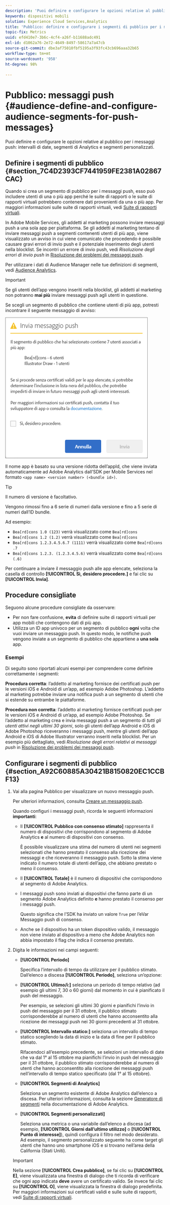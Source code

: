 ```yaml
---
description: 'Puoi definire e configurare le opzioni relative al pubblico per i messaggi push: intervalli di date, segmenti di Analytics e segmenti personalizzati.'
keywords: dispositivi mobili
solution: Experience Cloud Services,Analytics
title: 'Pubblico: definire e configurare i segmenti di pubblico per i messaggi push'
topic-fix: Metrics
uuid: efd410e7-3b6c-4cf4-a26f-b11688adc491
exl-id: d1062a76-2e72-4649-8497-58617a7a47cb
source-git-commit: dbe3af75010fbf5195a3f93fc43cb696aaa32b65
workflow-type: tm+mt
source-wordcount: '958'
ht-degree: 98%

---
```


# Pubblico: messaggi push {#audience-define-and-configure-audience-segments-for-push-messages}

Puoi definire e configurare le opzioni relative al pubblico per i messaggi push: intervalli di date, segmenti di Analytics e segmenti personalizzati.

## Definire i segmenti di pubblico {#section_7C4D2393CF7441959FE2381A02867CAC}

Quando si crea un segmento di pubblico per i messaggi push, esso può includere utenti di una o più app perché le suite di rapporti o le suite di rapporti virtuali potrebbero contenere dati provenienti da una o più app. Per maggiori informazioni sulle suite di rapporti virtuali, vedi   [Suite di rapporti virtuali](/help/using/manage-apps/c-mob-vrs.md).

In Adobe Mobile Services, gli addetti al marketing possono inviare messaggi push a una sola app per piattaforma. Se gli addetti al marketing tentano di inviare messaggi push a segmenti contenenti utenti di più app, viene visualizzato un avviso in cui viene comunicato che procedendo è possibile causare gravi errori di invio push e il potenziale inserimento degli utenti nella blocklist. Se incontri un errore di invio push, vedi *Risoluzione degli errori di invio push* in   [Risoluzione dei problemi dei messaggi push](/help/using/in-app-messaging/t-create-push-message/c-schedule-push-message.md).

Per utilizzare i dati di Audience Manager nelle tue definizioni di segmenti, vedi [Audience Analytics](https://experienceleague.adobe.com/docs/analytics/integration/audience-analytics/mc-audiences-aam.html).

>[!IMPORTANT]
>
>Se gli utenti dell’app vengono inseriti nella blocklist, gli addetti al marketing non potranno **mai più** inviare messaggi push agli utenti in questione.

Se scegli un segmento di pubblico che contiene utenti di più app, potresti incontrare il seguente messaggio di avviso:

![nome app multiplo](assets/multiple_appname.png)

Il nome app è basato su una versione ridotta dell’appId, che viene inviata automaticamente ad Adobe Analytics dall’SDK per Mobile Services nel formato `<app name> <version number> (<bundle id>)`.

>[!TIP]
>
>Il numero di versione è facoltativo.

Vengono rimossi fino a 6 serie di numeri dalla versione e fino a 5 serie di numeri dall’ID bundle.

Ad esempio:

* `Bea[rd]cons 1.0 (123)` verrà visualizzato come `Bea[rd]cons`
* `Bea[rd]cons 1.2 (1.2)` verrà visualizzato come `Bea[rd]cons`
* `Bea[rd]cons 1.2.3.4.5.6.7 (1111)` verrà visualizzato come `Bea[rd]cons .7`
* `Bea[rd]cons 1.2.3. (1.2.3.4.5.6)` verrà visualizzato come `Bea[rd]cons (.6)`

Per continuare a inviare il messaggio push alle app elencate, seleziona la casella di controllo **[!UICONTROL Sì, desidero procedere.]** e fai clic su **[!UICONTROL Invia]**.

## Procedure consigliate

Seguono alcune procedure consigliate da osservare:

* Per non fare confusione, **evita** di definire suite di rapporti virtuali per app mobili che contengono dati di più app.
* Utilizza un ID app univoco per un segmento di pubblico **ogni** volta che vuoi inviare un messaggio push.
In questo modo, le notifiche push vengono inviate a un segmento di pubblico che appartiene a **una sola** app.

### Esempi

Di seguito sono riportati alcuni esempi per comprendere come definire correttamente i segmenti:

**Procedura corretta**: l’addetto al marketing fornisce dei certificati push per le versioni iOS e Android di un’app, ad esempio Adobe Photoshop. L’addetto al marketing potrebbe inviare una notifica push a un segmento di utenti che si estende su entrambe le piattaforme.

**Procedura non corretta**: l’addetto al marketing fornisce certificati push per le versioni iOS e Android di un’app, ad esempio Adobe Photoshop. Se l’addetto al marketing crea e invia messaggi push a un segmento di *tutti gli utenti attivi negli ultimi 30 giorni*, solo gli utenti dell’app Android e iOS di Adobe Photoshop riceveranno i messaggi push, mentre gli utenti dell’app Android e iOS di Adobe Illustrator verranno inseriti nella blocklist. Per un esempio più dettagliato, vedi *Risoluzione degli errori relativi ai messaggi push* in   [Risoluzione dei problemi dei messaggi push](/help/using/in-app-messaging/t-create-push-message/c-troubleshooting-push-messaging.md).

## Configurare i segmenti di pubblico {#section_A92C60885A30421B8150820EC1CCBF13}

1. Vai alla pagina Pubblico per visualizzare un nuovo messaggio push.

   Per ulteriori informazioni, consulta [Creare un messaggio push](/help/using/in-app-messaging/t-create-push-message/t-create-push-message.md).

   Quando configuri i messaggi push, ricorda le seguenti informazioni **importanti**:

   * Il **[!UICONTROL Pubblico con consenso stimato]** rappresenta il numero di dispositivi che corrispondono al segmento di Adobe Analytics **e** al numero di dispositivi con consenso.

      È possibile visualizzare una stima del numero di utenti nei segmenti selezionati che hanno prestato il consenso alla ricezione dei messaggi e che riceveranno il messaggio push. Sotto la stima viene indicato il numero totale di utenti dell’app, che abbiano prestato o meno il consenso.

   * Il **[!UICONTROL Totale]** è il numero di dispositivi che corrispondono al segmento di Adobe Analytics.

   * I messaggi push sono inviati ai dispositivi che fanno parte di un segmento Adobe Analytics definito **e** hanno prestato il consenso per i messaggi push.

      Questo significa che l’SDK ha inviato un valore `True` per l’eVar Messaggio push di consenso.

   * Anche se il dispositivo ha un token dispositivo valido, il messaggio non viene inviato al dispositivo a meno che Adobe Analytics non abbia impostato il flag che indica il consenso prestato.

2. Digita le informazioni nei campi seguenti:

   * **[!UICONTROL Periodo]**

      Specifica l’intervallo di tempo da utilizzare per il pubblico stimato. Dall’elenco a discesa **[!UICONTROL Periodo]**, seleziona un’opzione:

   * **[!UICONTROL Ultimo/i:]** seleziona un periodo di tempo relativo (ad esempio gli ultimi 7, 30 o 60 giorni) dal momento in cui è pianificato il push del messaggio.

      Per esempio, se selezioni gli ultimi 30 giorni e pianifichi l’invio in push del messaggio per il 31 ottobre, il pubblico stimato corrisponderebbe al numero di utenti che hanno acconsentito alla ricezione dei messaggi push nei 30 giorni precedenti al 31 ottobre.

   * **[!UICONTROL Intervallo statico:]** seleziona un intervallo di tempo statico scegliendo la data di inizio e la data di fine per il pubblico stimato.

      Rifacendoci all’esempio precedente, se selezioni un intervallo di date che va dal 1° al 15 ottobre ma pianifichi l’invio in push del messaggio per il 31 ottobre, il pubblico stimato corrisponderebbe al numero di utenti che hanno acconsentito alla ricezione dei messaggi push nell’intervallo di tempo statico specificato (dal 1° al 15 ottobre).

   * **[!UICONTROL Segmenti di Analytics]**

      Seleziona un segmento esistente di Adobe Analytics dall’elenco a discesa. Per ulteriori informazioni, consulta la sezione [Generatore di segmenti](https://experienceleague.adobe.com/docs/analytics/components/segmentation/segmentation-workflow/seg-build.html?lang=it) nella documentazione di Adobe Analytics.

   * **[!UICONTROL Segmenti personalizzati]**

      Seleziona una metrica o una variabile dall’elenco a discesa (ad esempio, **[!UICONTROL Giorni dall’ultimo utilizzo]** o **[!UICONTROL Punto di interesse]**), quindi configura il filtro nel modo desiderato. Ad esempio, il segmento personalizzato seguente ha come target gli utenti che hanno uno smartphone iOS e si trovano nell’area della California (Stati Uniti).
   >[!IMPORTANT]
   >
   >Nella sezione **[!UICONTROL Crea pubblico]**, se fai clic su **[!UICONTROL E]**, viene visualizzata una finestra di dialogo che ti ricorda di verificare che ogni app indicata **deve** avere un certificato valido. Se invece fai clic su **[!UICONTROL O]**, viene visualizzata la finestra di dialogo predefinita. Per maggiori informazioni sui certificati validi e sulle suite di rapporti, vedi [Suite di rapporti virtuali](/help/using/manage-apps/c-mob-vrs.md).
